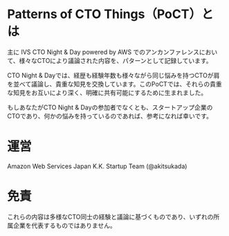 # Patterns of CTO Things（PoCT）とは

主に IVS CTO Night & Day powered by AWS でのアンカンファレンスにおいて、様々なCTOにより議論された内容を、パターンとして記録しています。

CTO Night & Dayでは、経歴も経験年数も様々ながら同じ悩みを持つCTOが肩を並べて議論し、貴重な知見を交換しています。このPoCTでは、それらの貴重な知見をお互いにより深く、明確に共有可能にするために生まれました。

もしあなたがCTO Night & Dayの参加者でなくとも、スタートアップ企業のCTOであり、何かの悩みを持っているのであれば、参考になれば幸いです。

# 運営

Amazon Web Services Japan K.K.
Startup Team (@akitsukada)

# 免責

これらの内容は多様なCTO同士の経験と議論に基づくものであり、いずれの所属企業を代表するものではありません。
